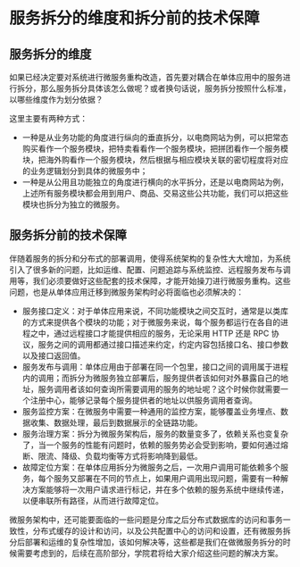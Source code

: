 # 服务拆分的维度和拆分前的技术保障

<!--more-->

## 服务拆分的维度

如果已经决定要对系统进行微服务重构改造，首先要对耦合在单体应用中的服务进行拆分，那么服务拆分具体该怎么做呢？或者换句话说，服务拆分按照什么标准，以哪些维度作为划分依据？

这里主要有两种方式：

- 一种是从业务功能的角度进行纵向的垂直拆分，以电商网站为例，可以把常态购买看作一个服务模块，把特卖看看作一个服务模块，把拼团看作一个服务模块，把海外购看作一个服务模块，然后根据与相应模块关联的密切程度将对应的业务逻辑划分到具体的微服务中；
- 一种是从公用且功能独立的角度进行横向的水平拆分，还是以电商网站为例，上述所有服务模块都会用到用户、商品、交易这些公共功能，我们可以把这些模块也拆分为独立的微服务。

## 服务拆分前的技术保障

伴随着服务的拆分和分布式的部署调用，使得系统架构的复杂性大大增加，为系统引入了很多新的问题，比如运维、配置、问题追踪与系统监控、远程服务发布与调用等，我们必须要做好这些配套的技术保障，才能开始操刀进行微服务重构。这些问题，也是从单体应用迁移到微服务架构时必将面临也必须解决的：

- 服务接口定义：对于单体应用来说，不同功能模块之间交互时，通常是以类库的方式来提供各个模块的功能；对于微服务来说，每个服务都运行在各自的进程之中，通过远程接口才能提供相应的服务，无论采用 HTTP 还是 RPC 协议，服务之间的调用都通过接口描述来约定，约定内容包括接口名、接口参数以及接口返回值。
- 服务发布与调用：单体应用由于部署在同一个包里，接口之间的调用属于进程内的调用；而拆分为微服务独立部署后，服务提供者该如何对外暴露自己的地址，服务调用者该如何查询所需要调用的服务的地址呢？这个时候你就需要一个注册中心，能够记录每个服务提供者的地址以供服务调用者查询。
- 服务监控方案：在微服务中需要一种通用的监控方案，能够覆盖业务埋点、数据收集、数据处理，最后到数据展示的全链路功能。
- 服务治理方案：拆分为微服务架构后，服务的数量变多了，依赖关系也变复杂了，当一个服务的性能有问题时，依赖的服务势必会受到影响，要如何通过熔断、限流、降级、负载均衡等方式将影响降到最低。
- 故障定位方案：在单体应用拆分为微服务之后，一次用户调用可能依赖多个服务，每个服务又部署在不同的节点上，如果用户调用出现问题，需要有一种解决方案能够将一次用户请求进行标记，并在多个依赖的服务系统中继续传递，以便串联所有路径，从而进行故障定位。

微服务架构中，还可能要面临的一些问题是分库之后分布式数据库的访问和事务一致性，分布式缓存的设计和访问，以及公共配置中心的访问和设置，还有微服务拆分后部署和运维的复杂性增加，该如何解决等，这些都是我们在做微服务拆分的时候需要考虑到的，后续在高阶部分，学院君将给大家介绍这些问题的解决方案。

